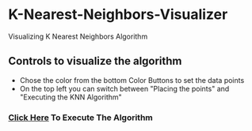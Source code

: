 # K-Nearest-Neighbors-Visualizer
Visualizing K Nearest Neighbors Algorithm

## Controls to visualize the algorithm
- Chose the color from the bottom Color Buttons to set the data points
- On the top left you can switch between "Placing the points" and "Executing the KNN Algorithm"

### [Click Here](https://patroswastik.github.io/K-Nearest-Neighbors-Visualizer/) To Execute The Algorithm